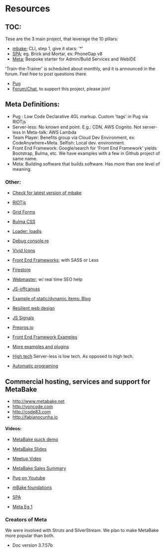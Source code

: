 
# Resources

## TOC:

Tese are the 3 main project, that leverage the 10 pillars:

- [mbake](http://doc.metabake.org/mbake); CLI, step 1, give it stars: '*'
- [SPA](http://doc.metabake.org/SPA); eg. Brick and Mortar, ex: PhoneGap v8
- [Meta](http://doc.metabake.org/meta); Bespoke starter for Admin/Build Services and WebIDE

'Train-the-Trainer' is scheduled about monthly, and it is announced in the forum. Feel free to post questions there.

- [Pug](https://pug.metabake.org)
- <a href='http://chat.metabake.org' target='_blank'>Forum/Chat</a>, to support this project, please join!

## Meta Definitions:
- Pug : Low Code Declarative 4GL markup. Custom 'tags' in Pug via RIOTjs
- Server-less: No known end point. E.g.: CDN, AWS Cognito. Not server-less in Meta-talk: AWS Lambda
- Team Player: Benefits group via Cloud Dev Environment, ex: CodeAnywhere+Meta. Selfish: Local dev. environment.
- Front End Framework: Google/search for 'Front End Framework' yields Bootstrap, Bulma, etc. We have examples with a few in Github project of same name.
- Meta: Building software that builds software. Has more than one level of meaning.

### Other:

- <a href='https://www.npmjs.com/package/mbake' target='_blank'>Check for latest version of mbake</a>

- [RIOTjs](https://riot.js.org/)
- [Grid Forms](http://kumailht.com/gridforms)
- [Bulma CSS](https://bulma.io/documentation/components)
- [Loader: loadjs](https://github.com/muicss/loadjs)
- [Debug console.re](http://console.re)
- [Vivid Icons](https://webkul.github.io/vivid/cheatsheet.html)
- [Front End Frameworks](https://github.com/metabake/front-end-frameworks
); with SASS or Less
- [Firestore](https://firebase.google.com/docs/firestore)
- [Webmaster](https://www.google.com/webmasters); w/ real time SEO help
- [JS-offcanvas](https://github.com/vmitsaras/js-offcanvas)
- <a href='https://github.com/metabake/B-M-SPA/tree/master/blogRiot' target='_blank'>Example of static/dynamic items: Blog</a>
- [Resilient web design](https://resilientwebdesign.com/introduction)
- [JS Signals](https://github.com/millermedeiros/js-signals/wiki/Comparison-between-different-Observer-Pattern-implementations)
- [Prepros.io](https://prepros.io/help/autoprefixer)
- [Front End Framework Examples](https://github.com/metabake/front-end-frameworks)
- [More examples and plugins](https://github.com/metabake/examples-plugins)
- [High tech](https://engineering.videoblocks.com/web-architecture-101-a3224e126947?gi=8a9df433a15f) Server-less is low tech. As opposed to high tech.
- [Automatic programing](https://en.wikipedia.org/wiki/Automatic_programming)

## Commercial hosting, services and support for MetaBake

- <http://www.metabake.net>
- <http://voncode.com>
- <http://code83.com>
- <http://fabianocunha.io>

#### Videos:

- [MetaBake quick demo](https://youtu.be/WyCdSFTUIvM)
- [MetaBake Slides](http://prez.metabake.org/p)
- [Meetup Video](https://vimeo.com/280212026)
- [MetaBake Sales Summary](https://www.youtube.com/watch?v=OK-cJNSkQII)

- [Pug on Youtube](http://youtube.com/watch?v=wzAWI9h3q18)
- [mBake foundations](http://youtube.com/watch?v=jQHRLH_4p0E)
- [SPA](https://youtu.be/LHFjjDPlU3A)
- [Meta Eg 1](http://youtube.com/watch?v=c4mWhefhOoQ)

### Creators of Meta

We were involved with Struts and SilverStream. We plan to make MetaBake more popular than both.


- Doc version 3.7.57b
